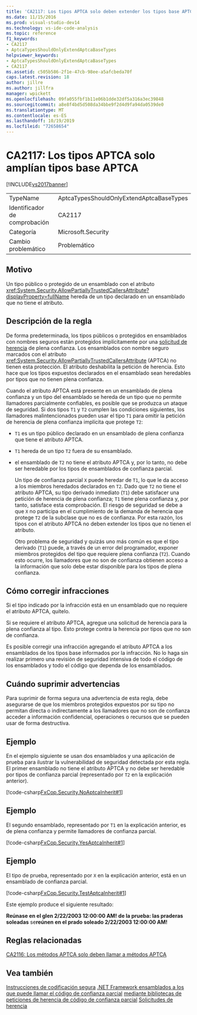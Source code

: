 ```yaml
---
title: 'CA2117: Los tipos APTCA solo deben extender los tipos base APTCA | Microsoft Docs'
ms.date: 11/15/2016
ms.prod: visual-studio-dev14
ms.technology: vs-ide-code-analysis
ms.topic: reference
f1_keywords:
- CA2117
- AptcaTypesShouldOnlyExtendAptcaBaseTypes
helpviewer_keywords:
- AptcaTypesShouldOnlyExtendAptcaBaseTypes
- CA2117
ms.assetid: c505b586-2f1e-47cb-98ee-a5afcbeda70f
caps.latest.revision: 18
author: jillre
ms.author: jillfra
manager: wpickett
ms.openlocfilehash: 09fa055fbf1b11e06b1dde32df5a316a3ec39848
ms.sourcegitcommit: a8e8f4bd5d508da34bbe9f2d4d9fa94da0539de0
ms.translationtype: MT
ms.contentlocale: es-ES
ms.lasthandoff: 10/19/2019
ms.locfileid: "72658654"
---
```

# <a name="ca2117-aptca-types-should-only-extend-aptca-base-types"></a>CA2117: Los tipos APTCA solo amplían tipos base APTCA
[!INCLUDE[vs2017banner](../includes/vs2017banner.md)]

|||
|-|-|
|TypeName|AptcaTypesShouldOnlyExtendAptcaBaseTypes|
|Identificador de comprobación|CA2117|
|Categoría|Microsoft.Security|
|Cambio problemático|Problemático|

## <a name="cause"></a>Motivo
 Un tipo público o protegido de un ensamblado con el atributo <xref:System.Security.AllowPartiallyTrustedCallersAttribute?displayProperty=fullName> hereda de un tipo declarado en un ensamblado que no tiene el atributo.

## <a name="rule-description"></a>Descripción de la regla
 De forma predeterminada, los tipos públicos o protegidos en ensamblados con nombres seguros están protegidos implícitamente por una [solicitud de herencia](https://msdn.microsoft.com/28b9adbb-8f08-4f10-b856-dbf59eb932d9) de plena confianza. Los ensamblados con nombre seguro marcados con el atributo <xref:System.Security.AllowPartiallyTrustedCallersAttribute> (APTCA) no tienen esta protección. El atributo deshabilita la petición de herencia. Esto hace que los tipos expuestos declarados en el ensamblado sean heredables por tipos que no tienen plena confianza.

 Cuando el atributo APTCA está presente en un ensamblado de plena confianza y un tipo del ensamblado se hereda de un tipo que no permite llamadores parcialmente confiables, es posible que se produzca un ataque de seguridad. Si dos tipos `T1` y `T2` cumplen las condiciones siguientes, los llamadores malintencionados pueden usar el tipo `T1` para omitir la petición de herencia de plena confianza implícita que protege `T2`:

- `T1` es un tipo público declarado en un ensamblado de plena confianza que tiene el atributo APTCA.

- `T1` hereda de un tipo `T2` fuera de su ensamblado.

- el ensamblado de `T2` no tiene el atributo APTCA y, por lo tanto, no debe ser heredable por los tipos de ensamblados de confianza parcial.

  Un tipo de confianza parcial `X` puede heredar de `T1`, lo que le da acceso a los miembros heredados declarados en `T2`. Dado que `T2` no tiene el atributo APTCA, su tipo derivado inmediato (`T1`) debe satisfacer una petición de herencia de plena confianza;  `T1` tiene plena confianza y, por tanto, satisface esta comprobación. El riesgo de seguridad se debe a que `X` no participa en el cumplimiento de la demanda de herencia que protege `T2` de la subclase que no es de confianza. Por esta razón, los tipos con el atributo APTCA no deben extender los tipos que no tienen el atributo.

  Otro problema de seguridad y quizás uno más común es que el tipo derivado (`T1`) puede, a través de un error del programador, exponer miembros protegidos del tipo que requiere plena confianza (`T2`). Cuando esto ocurre, los llamadores que no son de confianza obtienen acceso a la información que solo debe estar disponible para los tipos de plena confianza.

## <a name="how-to-fix-violations"></a>Cómo corregir infracciones
 Si el tipo indicado por la infracción está en un ensamblado que no requiere el atributo APTCA, quítelo.

 Si se requiere el atributo APTCA, agregue una solicitud de herencia para la plena confianza al tipo. Esto protege contra la herencia por tipos que no son de confianza.

 Es posible corregir una infracción agregando el atributo APTCA a los ensamblados de los tipos base informados por la infracción. No lo haga sin realizar primero una revisión de seguridad intensiva de todo el código de los ensamblados y todo el código que dependa de los ensamblados.

## <a name="when-to-suppress-warnings"></a>Cuándo suprimir advertencias
 Para suprimir de forma segura una advertencia de esta regla, debe asegurarse de que los miembros protegidos expuestos por su tipo no permitan directa o indirectamente a los llamadores que no son de confianza acceder a información confidencial, operaciones o recursos que se pueden usar de forma destructiva.

## <a name="example"></a>Ejemplo
 En el ejemplo siguiente se usan dos ensamblados y una aplicación de prueba para ilustrar la vulnerabilidad de seguridad detectada por esta regla. El primer ensamblado no tiene el atributo APTCA y no debe ser heredable por tipos de confianza parcial (representado por `T2` en la explicación anterior).

 [!code-csharp[FxCop.Security.NoAptcaInherit#1](../snippets/csharp/VS_Snippets_CodeAnalysis/FxCop.Security.NoAptcaInherit/cs/FxCop.Security.NoAptcaInherit.cs#1)]

## <a name="example"></a>Ejemplo
 El segundo ensamblado, representado por `T1` en la explicación anterior, es de plena confianza y permite llamadores de confianza parcial.

 [!code-csharp[FxCop.Security.YesAptcaInherit#1](../snippets/csharp/VS_Snippets_CodeAnalysis/FxCop.Security.YesAptcaInherit/cs/FxCop.Security.YesAptcaInherit.cs#1)]

## <a name="example"></a>Ejemplo
 El tipo de prueba, representado por `X` en la explicación anterior, está en un ensamblado de confianza parcial.

 [!code-csharp[FxCop.Security.TestAptcaInherit#1](../snippets/csharp/VS_Snippets_CodeAnalysis/FxCop.Security.TestAptcaInherit/cs/FxCop.Security.TestAptcaInherit.cs#1)]

 Este ejemplo produce el siguiente resultado:

 **Reúnase en el glen 2/22/2003 12:00:00 AM!** 
**de la prueba: las praderas soleadas** 
 se**reúnen en el prado soleado 2/22/2003 12:00:00 AM!**
## <a name="related-rules"></a>Reglas relacionadas
 [CA2116: Los métodos APTCA solo deben llamar a métodos APTCA ](../code-quality/ca2116-aptca-methods-should-only-call-aptca-methods.md)

## <a name="see-also"></a>Vea también
 [Instrucciones de codificación segura](https://msdn.microsoft.com/library/4f882d94-262b-4494-b0a6-ba9ba1f5f177) [.NET Framework ensamblados a los que puede llamar el código de confianza parcial](https://msdn.microsoft.com/a417fcd4-d3ca-4884-a308-3a1a080eac8d) [mediante bibliotecas de peticiones de herencia de código de confianza parcial](https://msdn.microsoft.com/library/dd66cd4c-b087-415f-9c3e-94e3a1835f74) [Solicitudes de herencia](https://msdn.microsoft.com/28b9adbb-8f08-4f10-b856-dbf59eb932d9)
